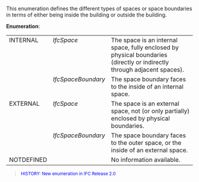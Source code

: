 ﻿This enumeration defines the different types of spaces or space boundaries in terms of either being inside the building or outside the building.

**Enumeration**:

<table cellspacing="2" cellpadding="2">
      <tr>
        <td valign="top" align="left">
          INTERNAL
        </td>
        <td valign="top" align="left">
          <i>IfcSpace</i>
        </td>
        <td valign="top" align="left">
          The space is an internal space, fully enclosed by
          physical boundaries (directly or indirectly through
          adjacent spaces).
        </td>
      </tr>
      <tr>
        <td valign="top" align="left">
           
        </td>
        <td valign="top" align="left">
          <i>IfcSpaceBoundary</i>
        </td>
        <td valign="top" align="left">
          The space boundary faces to the inside of an internal
          space.
        </td>
      </tr>
      <tr>
        <td valign="top" align="left">
          EXTERNAL
        </td>
        <td valign="top" align="left">
          <i>IfcSpace</i>
        </td>
        <td valign="top" align="left">
          The space is an external space, not (or only partially)
          enclosed by physical boundaries.
        </td>
      </tr>
      <tr>
        <td valign="top" align="left">
           
        </td>
        <td valign="top" align="left">
          <i>IfcSpaceBoundary</i>
        </td>
        <td valign="top" align="left">
          The space boundary faces to the outer space, or the
          inside of an external space.
        </td>
      </tr>
      <tr>
        <td valign="top" align="left">
          NOTDEFINED
        </td>
        <td valign="top" align="left">
           
        </td>
        <td valign="top" align="left">
          No information available.
        </td>
      </tr>
    </table>

> <small><font color="#0000FF">HISTORY: New enumeration in
      IFC Release 2.0</font></small>